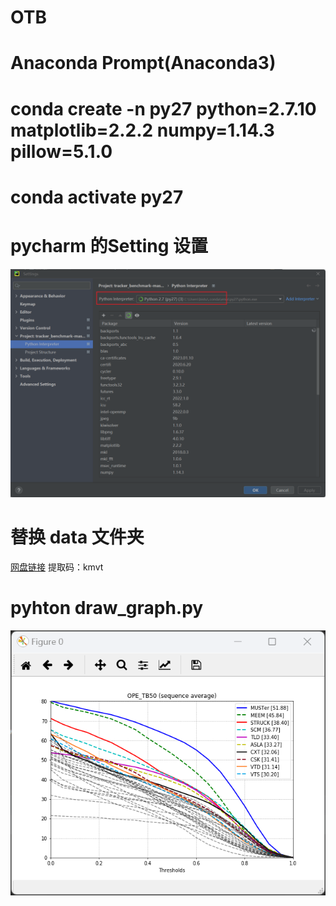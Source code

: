 # OTB
# Anaconda Prompt(Anaconda3)

# conda create -n py27 python=2.7.10 matplotlib=2.2.2 numpy=1.14.3 pillow=5.1.0
# conda activate py27

# pycharm 的Setting 设置
![image](https://github.com/yjy249/OTB/blob/main/tracker_benchmark-master/Setting_py27.png)

# 替换 data 文件夹
[网盘链接](https://pan.baidu.com/s/16SgXPRv3JrE06agAs9FO7A?pwd=kmvt)
提取码：kmvt
# pyhton draw_graph.py
![image](https://github.com/yjy249/OTB/blob/main/tracker_benchmark-master/draw_graph.png)

